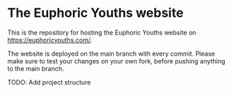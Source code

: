 # The Euphoric Youths website
This is the repository for hosting the Euphoric Youths website on https://euphoricyouths.com/.

The website is deployed on the main branch with every commit. Please make sure to test your changes on your own fork, before pushing anything to the main branch.

TODO: Add project structure
